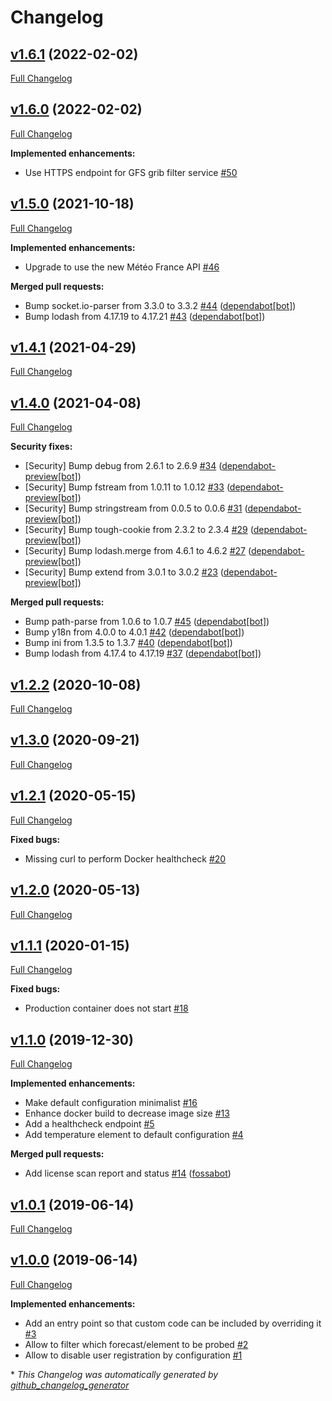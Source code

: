 # Changelog

## [v1.6.1](https://github.com/weacast/weacast-api/tree/v1.6.1) (2022-02-02)

[Full Changelog](https://github.com/weacast/weacast-api/compare/v1.6.0...v1.6.1)

## [v1.6.0](https://github.com/weacast/weacast-api/tree/v1.6.0) (2022-02-02)

[Full Changelog](https://github.com/weacast/weacast-api/compare/v1.5.0...v1.6.0)

**Implemented enhancements:**

- Use HTTPS endpoint for GFS grib filter service [\#50](https://github.com/weacast/weacast-api/issues/50)

## [v1.5.0](https://github.com/weacast/weacast-api/tree/v1.5.0) (2021-10-18)

[Full Changelog](https://github.com/weacast/weacast-api/compare/v1.4.1...v1.5.0)

**Implemented enhancements:**

- Upgrade to use the new Météo France API [\#46](https://github.com/weacast/weacast-api/issues/46)

**Merged pull requests:**

- Bump socket.io-parser from 3.3.0 to 3.3.2 [\#44](https://github.com/weacast/weacast-api/pull/44) ([dependabot[bot]](https://github.com/apps/dependabot))
- Bump lodash from 4.17.19 to 4.17.21 [\#43](https://github.com/weacast/weacast-api/pull/43) ([dependabot[bot]](https://github.com/apps/dependabot))

## [v1.4.1](https://github.com/weacast/weacast-api/tree/v1.4.1) (2021-04-29)

[Full Changelog](https://github.com/weacast/weacast-api/compare/v1.4.0...v1.4.1)

## [v1.4.0](https://github.com/weacast/weacast-api/tree/v1.4.0) (2021-04-08)

[Full Changelog](https://github.com/weacast/weacast-api/compare/v1.2.2...v1.4.0)

**Security fixes:**

- \[Security\] Bump debug from 2.6.1 to 2.6.9 [\#34](https://github.com/weacast/weacast-api/pull/34) ([dependabot-preview[bot]](https://github.com/apps/dependabot-preview))
- \[Security\] Bump fstream from 1.0.11 to 1.0.12 [\#33](https://github.com/weacast/weacast-api/pull/33) ([dependabot-preview[bot]](https://github.com/apps/dependabot-preview))
- \[Security\] Bump stringstream from 0.0.5 to 0.0.6 [\#31](https://github.com/weacast/weacast-api/pull/31) ([dependabot-preview[bot]](https://github.com/apps/dependabot-preview))
- \[Security\] Bump tough-cookie from 2.3.2 to 2.3.4 [\#29](https://github.com/weacast/weacast-api/pull/29) ([dependabot-preview[bot]](https://github.com/apps/dependabot-preview))
- \[Security\] Bump lodash.merge from 4.6.1 to 4.6.2 [\#27](https://github.com/weacast/weacast-api/pull/27) ([dependabot-preview[bot]](https://github.com/apps/dependabot-preview))
- \[Security\] Bump extend from 3.0.1 to 3.0.2 [\#23](https://github.com/weacast/weacast-api/pull/23) ([dependabot-preview[bot]](https://github.com/apps/dependabot-preview))

**Merged pull requests:**

- Bump path-parse from 1.0.6 to 1.0.7 [\#45](https://github.com/weacast/weacast-api/pull/45) ([dependabot[bot]](https://github.com/apps/dependabot))
- Bump y18n from 4.0.0 to 4.0.1 [\#42](https://github.com/weacast/weacast-api/pull/42) ([dependabot[bot]](https://github.com/apps/dependabot))
- Bump ini from 1.3.5 to 1.3.7 [\#40](https://github.com/weacast/weacast-api/pull/40) ([dependabot[bot]](https://github.com/apps/dependabot))
- Bump lodash from 4.17.4 to 4.17.19 [\#37](https://github.com/weacast/weacast-api/pull/37) ([dependabot[bot]](https://github.com/apps/dependabot))

## [v1.2.2](https://github.com/weacast/weacast-api/tree/v1.2.2) (2020-10-08)

[Full Changelog](https://github.com/weacast/weacast-api/compare/v1.3.0...v1.2.2)

## [v1.3.0](https://github.com/weacast/weacast-api/tree/v1.3.0) (2020-09-21)

[Full Changelog](https://github.com/weacast/weacast-api/compare/v1.2.1...v1.3.0)

## [v1.2.1](https://github.com/weacast/weacast-api/tree/v1.2.1) (2020-05-15)

[Full Changelog](https://github.com/weacast/weacast-api/compare/v1.2.0...v1.2.1)

**Fixed bugs:**

- Missing curl to perform Docker healthcheck [\#20](https://github.com/weacast/weacast-api/issues/20)

## [v1.2.0](https://github.com/weacast/weacast-api/tree/v1.2.0) (2020-05-13)

[Full Changelog](https://github.com/weacast/weacast-api/compare/v1.1.1...v1.2.0)

## [v1.1.1](https://github.com/weacast/weacast-api/tree/v1.1.1) (2020-01-15)

[Full Changelog](https://github.com/weacast/weacast-api/compare/v1.1.0...v1.1.1)

**Fixed bugs:**

- Production container does not start [\#18](https://github.com/weacast/weacast-api/issues/18)

## [v1.1.0](https://github.com/weacast/weacast-api/tree/v1.1.0) (2019-12-30)

[Full Changelog](https://github.com/weacast/weacast-api/compare/v1.0.1...v1.1.0)

**Implemented enhancements:**

- Make default configuration minimalist [\#16](https://github.com/weacast/weacast-api/issues/16)
- Enhance docker build to decrease image size [\#13](https://github.com/weacast/weacast-api/issues/13)
- Add a healthcheck endpoint [\#5](https://github.com/weacast/weacast-api/issues/5)
- Add temperature element to default configuration [\#4](https://github.com/weacast/weacast-api/issues/4)

**Merged pull requests:**

- Add license scan report and status [\#14](https://github.com/weacast/weacast-api/pull/14) ([fossabot](https://github.com/fossabot))

## [v1.0.1](https://github.com/weacast/weacast-api/tree/v1.0.1) (2019-06-14)

[Full Changelog](https://github.com/weacast/weacast-api/compare/v1.0.0...v1.0.1)

## [v1.0.0](https://github.com/weacast/weacast-api/tree/v1.0.0) (2019-06-14)

[Full Changelog](https://github.com/weacast/weacast-api/compare/df4f188610cfaa3644b9ac82920d5effa87ca0bf...v1.0.0)

**Implemented enhancements:**

- Add an entry point so that custom code can be included by overriding it [\#3](https://github.com/weacast/weacast-api/issues/3)
- Allow to filter which forecast/element to be probed [\#2](https://github.com/weacast/weacast-api/issues/2)
- Allow to disable user registration by configuration [\#1](https://github.com/weacast/weacast-api/issues/1)



\* *This Changelog was automatically generated by [github_changelog_generator](https://github.com/github-changelog-generator/github-changelog-generator)*
